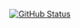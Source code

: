 <p align="center">
  <a href="https://github.com/coddingyun"><img alt="GitHub Status" src="https://github-readme-stats.vercel.app/api?username=coddingyun&show_icons=true&hide=stars&theme=buefy"/></a>
</p>

<!--
**coddingyun/coddingyun** is a ✨ _special_ ✨ repository because its `README.md` (this file) appears on your GitHub profile.

Here are some ideas to get you started:

- 🔭 I’m currently working on ...
- 🌱 I’m currently learning ...
- 👯 I’m looking to collaborate on ...
- 🤔 I’m looking for help with ...
- 💬 Ask me about ...
- 📫 How to reach me: ...
- 😄 Pronouns: ...
- ⚡ Fun fact: ...
-->

